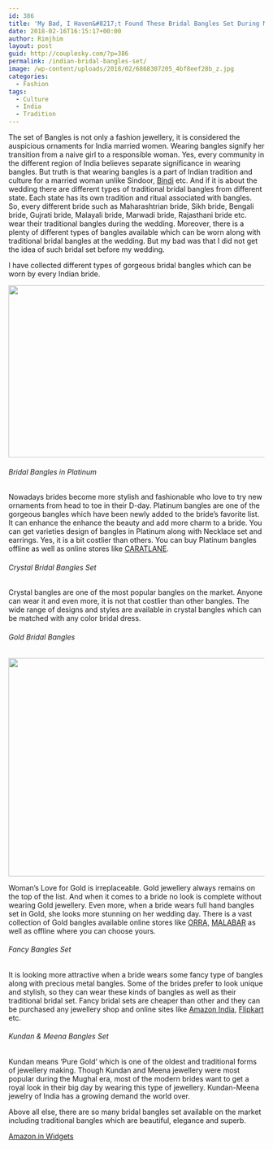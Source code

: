 ```yaml
---
id: 386
title: 'My Bad, I Haven&#8217;t Found These Bridal Bangles Set During My Wedding'
date: 2018-02-16T16:15:17+00:00
author: Rimjhim
layout: post
guid: http://couplesky.com/?p=386
permalink: /indian-bridal-bangles-set/
image: /wp-content/uploads/2018/02/6868307205_4bf8eef28b_z.jpg
categories:
  - Fashion
tags:
  - Culture
  - India
  - Tradition
---
```

The set of Bangles is not only a fashion jewellery, it is considered the auspicious ornaments for India married women. Wearing bangles signify her transition from a naive girl to a responsible woman. Yes, every community in the different region of India believes separate significance in wearing bangles. But truth is that wearing bangles is a part of Indian tradition and culture for a married woman unlike Sindoor, <a href="http://couplesky.com/bindi-forehead-jewellery-bindi-design-significance/" target="_blank" rel="noopener">Bindi</a> etc. And if it is about the wedding there are different types of traditional bridal bangles from different state. Each state has its own tradition and ritual associated with bangles. So, every different bride such as Maharashtrian bride, Sikh bride, Bengali bride, Gujrati bride, Malayali bride, Marwadi bride, Rajasthani bride etc. wear their traditional bangles during the wedding. Moreover, there is a plenty of different types of bangles available which can be worn along with traditional bridal bangles at the wedding. But my bad was that I did not get the idea of such bridal set before my wedding.

I have collected different types of gorgeous bridal bangles which can be worn by every Indian bride.

<img class="alignnone size-medium aligncenter" src="https://lh3.googleusercontent.com/MY4x8S-Q3WwI63gPPcow2vX1tud6UxcFduM2pIMdDqpdo5Nt9qIp7mUMoEc3IkvUaEebyhLnqRAYKnU2VBDkjrWgmcWdE0XhQwYgCgAvJ-F0uWsrWkQWTBD6mAZVY-LwmmKCV26xFdjQA9OxuSVS9W2xjU9xiXSHNIK1-FMzYRerZQCzwOJgvzRGjATBj_u9UpNlU_jXKqjsJ8UMKcCZd6LOpf-Itw2sqN9uKOi5_9ojJKvOU-Uf2C9TwcuXhjFpi7_oPN_aL1sX4RzqZvUXIcjmaYFmB6CSrcWpgj-E4bPrIuLdWk5bl7ZYPs5PMMmIpnmrXibCpl62ndxnqY6hgg3sn4efICW3o2MHbaWODRPZosIYbA9hLmVkRowWVg5BuBPJbrtvSjm-K4waJMTgAH3v_zwAgILG0h9hPICVOb4higAowFH7j5yCuFqbLqIF2dhHs_X1XK7aBs8uWBTj3Ifh94ecJPGn5x4xBC90RFWg4vXtnv2cpW-2gU_aowQ8T-bc9lrpO1YDlNkOfFckxM9bGrwQv8TY5n086KuG-ZMEO_jQ5FijK9iJxDj5rl7B2ai-Vo4OoFgMCCh9cVenAIWMMu0mW1V4PEiVKcS1ETY4aljRApIUppmTvAyh7HSMT1xEdj4fAHdYYQR19ZRTBdgSl6qvvkEk=w510-h339-no" width="510" height="339" /> 

###### Bridal Bangles in Platinum

Nowadays brides become more stylish and fashionable who love to try new ornaments from head to toe in their D-day. Platinum bangles are one of the gorgeous bangles which have been newly added to the bride&#8217;s favorite list. It can enhance the enhance the beauty and add more charm to a bride. You can get varieties design of bangles in Platinum along with Necklace set and earrings. Yes, it is a bit costlier than others. You can buy Platinum bangles offline as well as online stores like <a href="https://www.caratlane.com/jewellery/bangles-bracelets.html?CLNI-9" target="_blank" rel="noopener">CARATLANE</a>.

###### Crystal Bridal Bangles Set

Crystal bangles are one of the most popular bangles on the market. Anyone can wear it and even more, it is not that costlier than other bangles. The wide range of designs and styles are available in crystal bangles which can be matched with any color bridal dress.

###### Gold Bridal Bangles

<img class="alignnone size-medium aligncenter" src="https://lh3.googleusercontent.com/T28LdBQ57yFgqxuz6D6MLAn_d8DRf-9r0HGN6aJwXBMEoJ_lXlRXwY8ryfDTp71Pg03u1HNvCUeNLo9Hw2kRbVOPrg-9qrBDBJeBWUCCgjFoW5nvStEogtGiSR5eDBkDdPUtSUtxGB4dPxL5tIQcuVm3nYT5HhbK3d3XxR-8VqmaW5Tw1JyqdVfFsSLaMM7fEmipmvrOD25U1BmN7mLgW-S_aAKaGmYIZRV97i9wF1VUXQZO83jdTANcSvYoqEVbC-rcJti9HdETTUxG-83KmW8t6FhSXtSlF6aYe-QS_xyn139HEMngpT8TBlFDjlTWHTuL9DBNuQ3nrvoKQv5bvpSqjQsvxqcICWORZIdKtWFHoO-ZvyEpU5OS94RUZdf0LLdvl8VpFOCYjqpFWywdPj6opY0vM_F_KqlNmxOe3hJF4qInQI675Bqe4gwDs3ytWTkjgMcfYhsWWFX-UeACHVu-8HO0UuZv9Tvj7mzQaAzCXqBgylSopfMulmwlWZmzvfGf8B0gCrokHcE8ZSNKDqKbWHmbosdgpCcJLRIcXZh3ETh8KK4MR24QzcZEtfPRGBFovApcmZy9etxeAO8IZ3jgkupgQ2atqCqP-ZJWE601cK_-4hvv1t6eHKUKg6G-_cx0Ohww6irbT6ThTAMDlccZBHFI0a9c=w640-h430-no" width="640" height="430" /> 

Woman&#8217;s Love for Gold is irreplaceable. Gold jewellery always remains on the top of the list. And when it comes to a bride no look is complete without wearing Gold jewellery. Even more, when a bride wears full hand bangles set in Gold, she looks more stunning on her wedding day. There is a vast collection of Gold bangles available online stores like <a href="https://www.orra.co.in/bridal-bangles.html" target="_blank" rel="noopener">ORRA</a>, <a href="https://www.malabargoldanddiamonds.com/gold-jewellery/women/bangle.html" target="_blank" rel="noopener">MALABAR</a> as well as offline where you can choose yours.

###### Fancy Bangles Set

It is looking more attractive when a bride wears some fancy type of bangles along with precious metal bangles. Some of the brides prefer to look unique and stylish, so they can wear these kinds of bangles as well as their traditional bridal set. Fancy bridal sets are cheaper than other and they can be purchased any jewellery shop and online sites like <a href="https://www.amazon.in/s/ref=nb_sb_ss_c_1_10?url=search-alias%3Daps&field-keywords=bridal+bangles+sets+for+wedding&sprefix=bridal+ban%2Caps%2C311&crid=35KEERNYGEVAL" target="_blank" rel="noopener">Amazon India</a>, <a href="https://www.flipkart.com/search?q=bridal%20bangles&sid=mcr/96v/fbc&as=on&as-show=on&otracker=start&as-pos=1_1_ic_bridal%20bang" target="_blank" rel="noopener">Flipkart</a> etc.

###### Kundan & Meena Bangles Set

Kundan means &#8216;Pure Gold&#8217; which is one of the oldest and traditional forms of jewellery making. Though Kundan and Meena jewellery were most popular during the Mughal era, most of the modern brides want to get a royal look in their big day by wearing this type of jewellery. Kundan-Meena jewelry of India has a growing demand the world over.

Above all else, there are so many bridal bangles set available on the market including traditional bangles which are beautiful, elegance and superb.

 <SCRIPT charset="utf-8" type="text/javascript" src="//ws-in.amazon-adsystem.com/widgets/q?rt=tf_mfw&#038;ServiceVersion=20070822&#038;MarketPlace=IN&#038;ID=V20070822%2FIN%2Fcouplesky-21%2F8001%2Fd33c35dc-21d3-4faf-87b0-ddf1a931fb2e"></SCRIPT> 

<NOSCRIPT>
  <A rel="nofollow" HREF="//ws-in.amazon-adsystem.com/widgets/q?rt=tf_mfw&#038;ServiceVersion=20070822&#038;MarketPlace=IN&#038;ID=V20070822%2FIN%2Fcouplesky-21%2F8001%2Fd33c35dc-21d3-4faf-87b0-ddf1a931fb2e&#038;Operation=NoScript">Amazon.in Widgets</A>
</NOSCRIPT>
